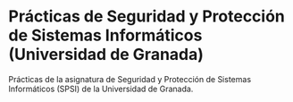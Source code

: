 # Prácticas de Seguridad y Protección de Sistemas Informáticos (Universidad de Granada)
Prácticas de la asignatura de Seguridad y Protección de Sistemas Informáticos (SPSI) de la Universidad de Granada.
